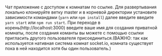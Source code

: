 Чат приложение с доступом к комнатам по ссылке.
Для развертывания локально клонируйте ветку master и в корневой директории установите зависимости командами (`yarn` или `npm install`) далее введите введите `yarn start` или `npm run start`.
При переходе в корень(http://localhost:3000) введите ваше имя для создания приватной комнаты, после создания команты вы можете с помощью ссылки пригласить другого пользователя присоединиться.(ВАЖНО: так как используется нативная система комнат socket.io, комната существует пока в ней находится хотя бы один пользователь.)
